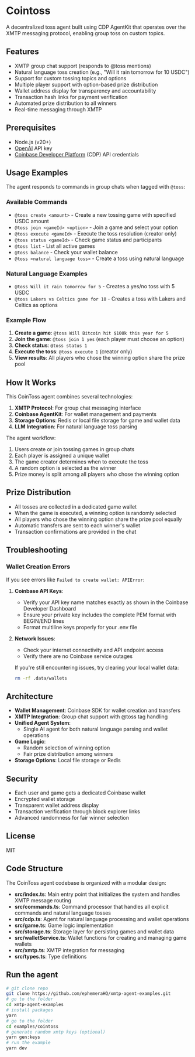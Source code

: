 # Cointoss

A decentralized toss agent built using CDP AgentKit that operates over the XMTP messaging protocol, enabling group toss on custom topics.

## Features

- XMTP group chat support (responds to @toss mentions)
- Natural language toss creation (e.g., "Will it rain tomorrow for 10 USDC")
- Support for custom tossing topics and options
- Multiple player support with option-based prize distribution
- Wallet address display for transparency and accountability
- Transaction hash links for payment verification
- Automated prize distribution to all winners
- Real-time messaging through XMTP

## Prerequisites

- Node.js (v20+)
- [OpenAI](https://platform.openai.com/) API key
- [Coinbase Developer Platform](https://portal.cdp.coinbase.com) (CDP) API credentials

## Usage Examples

The agent responds to commands in group chats when tagged with `@toss`:

### Available Commands

- `@toss create <amount>` - Create a new tossing game with specified USDC amount
- `@toss join <gameId> <option>` - Join a game and select your option
- `@toss execute <gameId>` - Execute the toss resolution (creator only)
- `@toss status <gameId>` - Check game status and participants
- `@toss list` - List all active games
- `@toss balance` - Check your wallet balance
- `@toss <natural language toss>` - Create a toss using natural language

### Natural Language Examples

- `@toss Will it rain tomorrow for 5` - Creates a yes/no toss with 5 USDC
- `@toss Lakers vs Celtics game for 10` - Creates a toss with Lakers and Celtics as options

### Example Flow

1. **Create a game**: `@toss Will Bitcoin hit $100k this year for 5`
2. **Join the game**: `@toss join 1 yes` (each player must choose an option)
3. **Check status**: `@toss status 1`
4. **Execute the toss**: `@toss execute 1` (creator only)
5. **View results**: All players who chose the winning option share the prize pool

## How It Works

This CoinToss agent combines several technologies:

1. **XMTP Protocol**: For group chat messaging interface
2. **Coinbase AgentKit**: For wallet management and payments
3. **Storage Options**: Redis or local file storage for game and wallet data
4. **LLM Integration**: For natural language toss parsing

The agent workflow:

1. Users create or join tossing games in group chats
2. Each player is assigned a unique wallet
3. The game creator determines when to execute the toss
4. A random option is selected as the winner
5. Prize money is split among all players who chose the winning option

## Prize Distribution

- All tosses are collected in a dedicated game wallet
- When the game is executed, a winning option is randomly selected
- All players who chose the winning option share the prize pool equally
- Automatic transfers are sent to each winner's wallet
- Transaction confirmations are provided in the chat

## Troubleshooting

### Wallet Creation Errors

If you see errors like `Failed to create wallet: APIError`:

1. **Coinbase API Keys**:

   - Verify your API key name matches exactly as shown in the Coinbase Developer Dashboard
   - Ensure your private key includes the complete PEM format with BEGIN/END lines
   - Format multiline keys properly for your .env file

2. **Network Issues**:

   - Check your internet connectivity and API endpoint access
   - Verify there are no Coinbase service outages

   If you're still encountering issues, try clearing your local wallet data:

   ```bash
   rm -rf .data/wallets
   ```

## Architecture

- **Wallet Management**: Coinbase SDK for wallet creation and transfers
- **XMTP Integration**: Group chat support with @toss tag handling
- **Unified Agent System**:
  - Single AI agent for both natural language parsing and wallet operations
- **Game Logic**:
  - Random selection of winning option
  - Fair prize distribution among winners
- **Storage Options**: Local file storage or Redis

## Security

- Each user and game gets a dedicated Coinbase wallet
- Encrypted wallet storage
- Transparent wallet address display
- Transaction verification through block explorer links
- Advanced randomness for fair winner selection

## License

MIT

## Code Structure

The CoinToss agent codebase is organized with a modular design:

- **src/index.ts**: Main entry point that initializes the system and handles XMTP message routing
- **src/commands.ts**: Command processor that handles all explicit commands and natural language tosses
- **src/cdp.ts**: Agent for natural language processing and wallet operations
- **src/game.ts**: Game logic implementation
- **src/storage.ts**: Storage layer for persisting games and wallet data
- **src/walletService.ts**: Wallet functions for creating and managing game wallets
- **src/xmtp.ts**: XMTP integration for messaging
- **src/types.ts**: Type definitions

## Run the agent

```bash
# git clone repo
git clone https://github.com/ephemeraHQ/xmtp-agent-examples.git
# go to the folder
cd xmtp-agent-examples
# install packages
yarn
# go to the folder
cd examples/cointoss
# generate random xmtp keys (optional)
yarn gen:keys
# run the example
yarn dev
```
